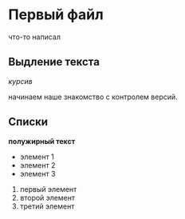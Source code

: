 # Первый файл 

что-то написал

## Выдление текста

*курсив*

начинаем наше знакомство с контролем версий.

## Списки

**полужирный текст**

* элемент 1
* элемент 2
* элемент 3

1. первый элемент
2. второй элемент
3. третий элемент